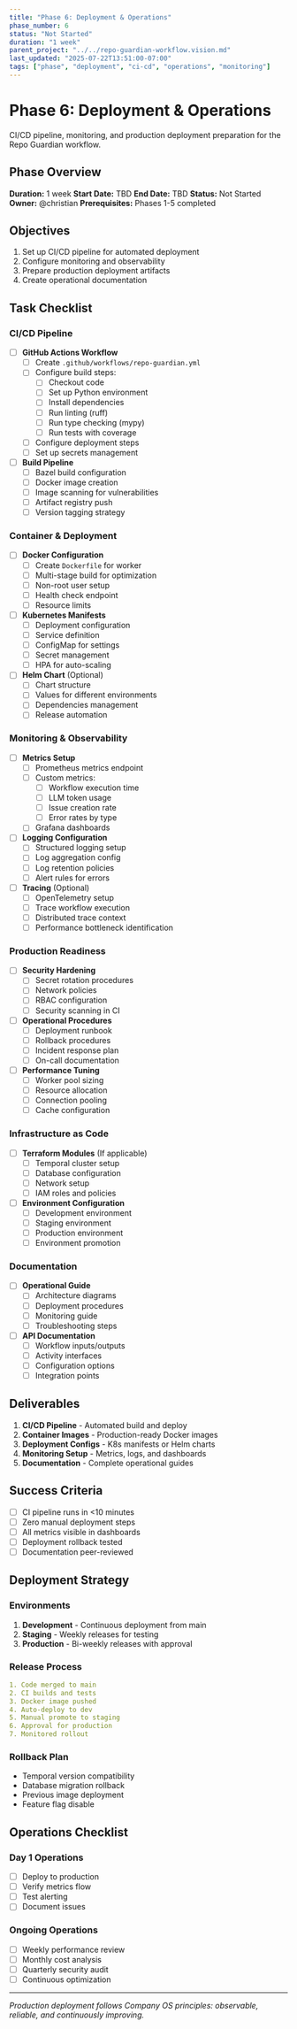 ```yaml
---
title: "Phase 6: Deployment & Operations"
phase_number: 6
status: "Not Started"
duration: "1 week"
parent_project: "../../repo-guardian-workflow.vision.md"
last_updated: "2025-07-22T13:51:00-07:00"
tags: ["phase", "deployment", "ci-cd", "operations", "monitoring"]
---
```


# Phase 6: Deployment & Operations

CI/CD pipeline, monitoring, and production deployment preparation for the Repo Guardian workflow.

## Phase Overview

**Duration:** 1 week
**Start Date:** TBD
**End Date:** TBD
**Status:** Not Started
**Owner:** @christian
**Prerequisites:** Phases 1-5 completed

## Objectives

1. Set up CI/CD pipeline for automated deployment
2. Configure monitoring and observability
3. Prepare production deployment artifacts
4. Create operational documentation

## Task Checklist

### CI/CD Pipeline
- [ ] **GitHub Actions Workflow**
  - [ ] Create `.github/workflows/repo-guardian.yml`
  - [ ] Configure build steps:
    - [ ] Checkout code
    - [ ] Set up Python environment
    - [ ] Install dependencies
    - [ ] Run linting (ruff)
    - [ ] Run type checking (mypy)
    - [ ] Run tests with coverage
  - [ ] Configure deployment steps
  - [ ] Set up secrets management

- [ ] **Build Pipeline**
  - [ ] Bazel build configuration
  - [ ] Docker image creation
  - [ ] Image scanning for vulnerabilities
  - [ ] Artifact registry push
  - [ ] Version tagging strategy

### Container & Deployment
- [ ] **Docker Configuration**
  - [ ] Create `Dockerfile` for worker
  - [ ] Multi-stage build for optimization
  - [ ] Non-root user setup
  - [ ] Health check endpoint
  - [ ] Resource limits

- [ ] **Kubernetes Manifests**
  - [ ] Deployment configuration
  - [ ] Service definition
  - [ ] ConfigMap for settings
  - [ ] Secret management
  - [ ] HPA for auto-scaling

- [ ] **Helm Chart** (Optional)
  - [ ] Chart structure
  - [ ] Values for different environments
  - [ ] Dependencies management
  - [ ] Release automation

### Monitoring & Observability
- [ ] **Metrics Setup**
  - [ ] Prometheus metrics endpoint
  - [ ] Custom metrics:
    - [ ] Workflow execution time
    - [ ] LLM token usage
    - [ ] Issue creation rate
    - [ ] Error rates by type
  - [ ] Grafana dashboards

- [ ] **Logging Configuration**
  - [ ] Structured logging setup
  - [ ] Log aggregation config
  - [ ] Log retention policies
  - [ ] Alert rules for errors

- [ ] **Tracing** (Optional)
  - [ ] OpenTelemetry setup
  - [ ] Trace workflow execution
  - [ ] Distributed trace context
  - [ ] Performance bottleneck identification

### Production Readiness
- [ ] **Security Hardening**
  - [ ] Secret rotation procedures
  - [ ] Network policies
  - [ ] RBAC configuration
  - [ ] Security scanning in CI

- [ ] **Operational Procedures**
  - [ ] Deployment runbook
  - [ ] Rollback procedures
  - [ ] Incident response plan
  - [ ] On-call documentation

- [ ] **Performance Tuning**
  - [ ] Worker pool sizing
  - [ ] Resource allocation
  - [ ] Connection pooling
  - [ ] Cache configuration

### Infrastructure as Code
- [ ] **Terraform Modules** (If applicable)
  - [ ] Temporal cluster setup
  - [ ] Database configuration
  - [ ] Network setup
  - [ ] IAM roles and policies

- [ ] **Environment Configuration**
  - [ ] Development environment
  - [ ] Staging environment
  - [ ] Production environment
  - [ ] Environment promotion

### Documentation
- [ ] **Operational Guide**
  - [ ] Architecture diagrams
  - [ ] Deployment procedures
  - [ ] Monitoring guide
  - [ ] Troubleshooting steps

- [ ] **API Documentation**
  - [ ] Workflow inputs/outputs
  - [ ] Activity interfaces
  - [ ] Configuration options
  - [ ] Integration points

## Deliverables

1. **CI/CD Pipeline** - Automated build and deploy
2. **Container Images** - Production-ready Docker images
3. **Deployment Configs** - K8s manifests or Helm charts
4. **Monitoring Setup** - Metrics, logs, and dashboards
5. **Documentation** - Complete operational guides

## Success Criteria

- [ ] CI pipeline runs in <10 minutes
- [ ] Zero manual deployment steps
- [ ] All metrics visible in dashboards
- [ ] Deployment rollback tested
- [ ] Documentation peer-reviewed

## Deployment Strategy

### Environments
1. **Development** - Continuous deployment from main
2. **Staging** - Weekly releases for testing
3. **Production** - Bi-weekly releases with approval

### Release Process
```yaml
1. Code merged to main
2. CI builds and tests
3. Docker image pushed
4. Auto-deploy to dev
5. Manual promote to staging
6. Approval for production
7. Monitored rollout
```

### Rollback Plan
- Temporal version compatibility
- Database migration rollback
- Previous image deployment
- Feature flag disable

## Operations Checklist

### Day 1 Operations
- [ ] Deploy to production
- [ ] Verify metrics flow
- [ ] Test alerting
- [ ] Document issues

### Ongoing Operations
- [ ] Weekly performance review
- [ ] Monthly cost analysis
- [ ] Quarterly security audit
- [ ] Continuous optimization

---

*Production deployment follows Company OS principles: observable, reliable, and continuously improving.*
